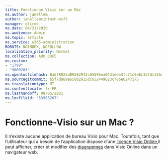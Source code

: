 ```yaml
---
title: Fonctionne Visio sur un Mac
ms.author: janellem
author: janellemcintosh-msft
manager: eliree
ms.date: 04/21/2020
ms.audience: Admin
ms.topic: article
ms.service: o365-administration
ROBOTS: NOINDEX, NOFOLLOW
localization_priority: Normal
ms.collection: Adm_O365
ms.custom:
- "1799"
- "9000201"
ms.openlocfilehash: 8a6f8925d89582942c05596ea0431eee3fc71c9e8c15fdc555dbbeaa7790d976
ms.sourcegitcommit: b5f7da89a650d2915dc652449623c78be6247175
ms.translationtype: MT
ms.contentlocale: fr-FR
ms.lasthandoff: 08/05/2021
ms.locfileid: "53965207"
---
```

# <a name="does-visio-work-on-a-mac"></a>Fonctionne-Visio sur un Mac ?

Il n’existe aucune application de bureau Visio pour Mac. Toutefois, tant que l’utilisateur qui a besoin de l’application dispose d’une [licence Visio Online,](https://docs.microsoft.com/microsoft-365/admin/add-users/add-users)il peut afficher, créer et modifier des [diagrammes](https://support.office.com/article/06f04845-91b8-4e8f-881f-a43c970735fc?wt.mc_id=OfficeAdm_ClientDIA_Alchemy1799) dans Visio Online dans un navigateur web.
  
  